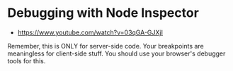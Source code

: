 # Debugging with Node Inspector
- https://www.youtube.com/watch?v=03qGA-GJXjI

Remember, this is ONLY for server-side code. Your breakpoints are meaningless for client-side stuff. You should use your browser's debugger tools for this.